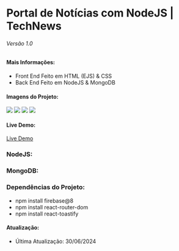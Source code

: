 <h1>Portal de Notícias com NodeJS | TechNews</h1>
<h6>Versão 1.0</h6>

<h4>Mais Informações:</h4>
<ul>
  <li>Front End Feito em HTML (EJS) & CSS</li>
  <li>Back End Feito em NodeJS & MongoDB</li>
</ul>

<h4>Imagens do Projeto:</h4>
<img src="https://uploaddeimagens.com.br/images/004/806/656/full/thumbnail.png?1719721117"/>
<img src="https://uploaddeimagens.com.br/images/004/806/657/full/thumbnail.png?1719721303"/>
<img src="https://uploaddeimagens.com.br/images/004/806/659/full/thumbnail.png?1719721393"/>
<img src="https://uploaddeimagens.com.br/images/004/806/660/full/thumbnail.png?1719721463"/>

<h4>Live Demo:</h4>
<a href="https://technews-hxey.onrender.com/">Live Demo</a>


<h3>NodeJS:</h3>
<h3>MongoDB:</h3>

<h3>Dependências do Projeto:</h3>
<ul>
  <li>npm install firebase@8</li>
  <li>npm install react-router-dom</li>
  <li>npm install react-toastify</li>
</ul>


<h4>Atualização:</h4>
<ul>
  <li>Última Atualização: 30/06/2024</li>
</ul>

